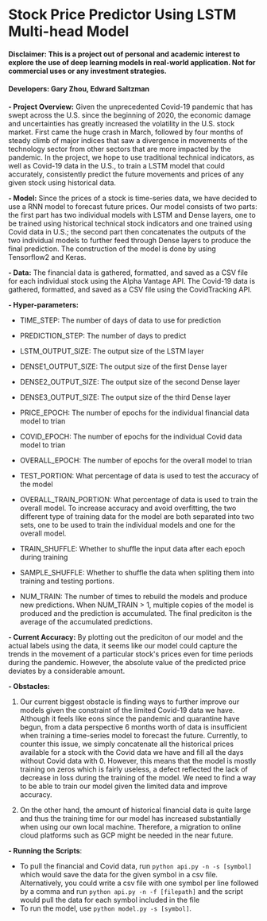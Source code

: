 # Stock Price Predictor Using LSTM Multi-head Model
#### Disclaimer: This is a project out of personal and academic interest to explore the use of deep learning models in real-world application. Not for commercial uses or any investment strategies.
#### Developers: Gary Zhou, Edward Saltzman

**- Project Overview:** Given the unprecedented Covid-19 pandemic that has swept across the U.S. since the beginning of 2020, the economic damage and uncertainties has greatly increased the volatility in the U.S. stock market. First came the huge crash in March, followed by four months of steady climb of major indices that saw a divergence in movements of the technology sector from other sectors that are more impacted by the pandemic. In the project, we hope to use traditional technical indicators, as well as Covid-19 data in the U.S., to train a LSTM model that could accurately, consistently predict the future movements and prices of any given stock using historical data. 

**- Model:** Since the prices of a stock is time-series data, we have decided to use a RNN model to forecast future prices. Our model consists of two parts: the first part has two individual models with LSTM and Dense layers, one to be trained using historical technical stock indicators and one trained using Covid data in U.S.; the second part then concatenates the outputs of the two individual models to further feed through Dense layers to produce the final prediction. The construction of the model is done by using Tensorflow2 and Keras.

**- Data:** The financial data is gathered, formatted, and saved as a CSV file for each individual stock using the Alpha Vantage API. The Covid-19 data is gathered, formatted, and saved as a CSV file using the CovidTracking API.

**- Hyper-parameters:**
- TIME_STEP: The number of days of data to use for prediction
- PREDICTION_STEP: The number of days to predict

- LSTM_OUTPUT_SIZE: The output size of the LSTM layer
- DENSE1_OUTPUT_SIZE: The output size of the first Dense layer
- DENSE2_OUTPUT_SIZE: The output size of the second Dense layer
- DENSE3_OUTPUT_SIZE: The output size of the third Dense layer

- PRICE_EPOCH: The number of epochs for the individual financial data model to trian
- COVID_EPOCH: The number of epochs for the individual Covid data model to trian
- OVERALL_EPOCH: The number of epochs for the overall model to trian

- TEST_PORTION: What percentage of data is used to test the accuracy of the model
- OVERALL_TRAIN_PORTION: What percentage of data is used to train the overall model. To increase accuracy and avoid overfitting, the two different type of training data for the model are both separated into two sets, one to be used to train the individual models and one for the overall model.

- TRAIN_SHUFFLE: Whether to shuffle the input data after each epoch during training
- SAMPLE_SHUFFLE: Whether to shuffle the data when spliting them into training and testing portions.

- NUM_TRAIN: The number of times to rebuild the models and produce new predictions. When NUM_TRAIN > 1, multiple copies of the model is produced and the prediction is accumulated. The final prediciton is the average of the accumulated predictions.

**- Current Accuracy:**
By plotting out the prediciton of our model and the actual labels using the data, it seems like our model could capture the trends in the movement of a particular stock's prices even for time periods during the pandemic. However, the absolute value of the predicted price deviates by a considerable amount.

**- Obstacles:**
1. Our current biggest obstacle is finding ways to further improve our models given the constraint of the limited Covid-19 data we have. Although it feels like eons since the pandemic and quarantine have begun, from a data perspective 6 months worth of data is insufficient when training a time-series model to forecast the future. Currently, to counter this issue, we simply concatenate all the historical prices available for a stock with the Covid data we have and fill all the days without Covid data with 0. However, this means that the model is mostly training on zeros which is fairly useless, a defect reflected the lack of decrease in loss during the training of the model. We need to find a way to be able to train our model given the limited data and improve accuracy.

2. On the other hand, the amount of historical financial data is quite large and thus the training time for our model has increased substantially when using our own local machine. Therefore, a migration to online cloud platforms such as GCP might be needed in the near future.

**- Running the Scripts**:
- To pull the financial and Covid data, run `python api.py -n -s [symbol]` which would save the data for the given symbol in a csv file. Alternatively, you could write a csv file with one symbol per line followed by a comma and run `python api.py -n -f [filepath]` and the script would pull the data for each symbol included in the file
- To run the model, use `python model.py -s [symbol]`.


